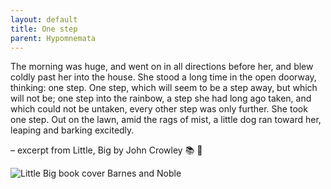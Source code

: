 ```yaml
---
layout: default
title: One step
parent: Hypomnemata
---
```


The morning was huge, and went on in all directions before her, and blew coldly past her into the house. She stood a long time in the open doorway, thinking: one step. One step, which will seem to be a step away, but which will not be; one step into the rainbow, a step she had long ago taken, and which could not be untaken, every other step was only further. She took one step. Out on the lawn, amid the rags of mist, a little dog ran toward her, leaping and barking excitedly.

– excerpt from Little, Big by John Crowley 📚 💬

![Little Big book cover Barnes and Noble](https://7robots.micro.blog/uploads/2024/4f2112ece2.jpg "Little Big book cover Barnes and Noble")

